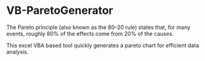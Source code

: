 VB-ParetoGenerator
==================

The Pareto principle (also known as the 80–20 rule) states that, for many events, 
roughly 80% of the effects come from 20% of the causes. 

This excel VBA based tool quickly generates a pareto chart for efficient data analysis.
